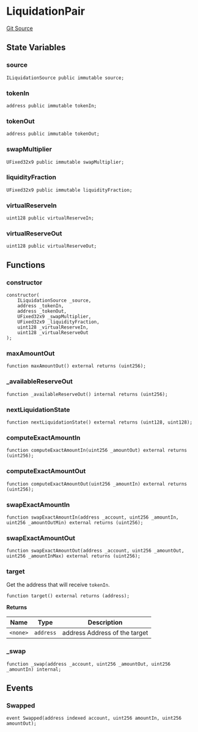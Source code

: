 # LiquidationPair
[Git Source](https://github.com/GenerationSoftware/pt-v5-liquidator/blob/main/src/LiquidationPair.sol)


## State Variables
### source

```solidity
ILiquidationSource public immutable source;
```


### tokenIn

```solidity
address public immutable tokenIn;
```


### tokenOut

```solidity
address public immutable tokenOut;
```


### swapMultiplier

```solidity
UFixed32x9 public immutable swapMultiplier;
```


### liquidityFraction

```solidity
UFixed32x9 public immutable liquidityFraction;
```


### virtualReserveIn

```solidity
uint128 public virtualReserveIn;
```


### virtualReserveOut

```solidity
uint128 public virtualReserveOut;
```


## Functions
### constructor


```solidity
constructor(
    ILiquidationSource _source,
    address _tokenIn,
    address _tokenOut,
    UFixed32x9 _swapMultiplier,
    UFixed32x9 _liquidityFraction,
    uint128 _virtualReserveIn,
    uint128 _virtualReserveOut
);
```

### maxAmountOut


```solidity
function maxAmountOut() external returns (uint256);
```

### _availableReserveOut


```solidity
function _availableReserveOut() internal returns (uint256);
```

### nextLiquidationState


```solidity
function nextLiquidationState() external returns (uint128, uint128);
```

### computeExactAmountIn


```solidity
function computeExactAmountIn(uint256 _amountOut) external returns (uint256);
```

### computeExactAmountOut


```solidity
function computeExactAmountOut(uint256 _amountIn) external returns (uint256);
```

### swapExactAmountIn


```solidity
function swapExactAmountIn(address _account, uint256 _amountIn, uint256 _amountOutMin) external returns (uint256);
```

### swapExactAmountOut


```solidity
function swapExactAmountOut(address _account, uint256 _amountOut, uint256 _amountInMax) external returns (uint256);
```

### target

Get the address that will receive `tokenIn`.


```solidity
function target() external returns (address);
```
**Returns**

|Name|Type|Description|
|----|----|-----------|
|`<none>`|`address`|address Address of the target|


### _swap


```solidity
function _swap(address _account, uint256 _amountOut, uint256 _amountIn) internal;
```

## Events
### Swapped

```solidity
event Swapped(address indexed account, uint256 amountIn, uint256 amountOut);
```

